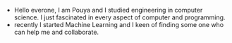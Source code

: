 - Hello everone, I am Pouya and I studied engineering in computer science. I just fascinated in every aspect of computer and programming. 
- recently I started Machine Learning and I keen of finding some one who can help me and collaborate.
